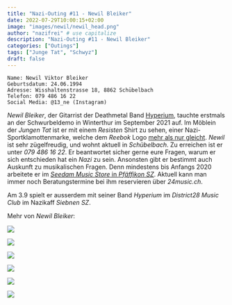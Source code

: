 ```yaml
---
title: "Nazi-Outing #11 - Newil Bleiker"
date: 2022-07-29T10:00:15+02:00
image: "images/newil/newil_head.png"
author: "nazifrei" # use capitalize
description: "Nazi-Outing #11 - Newil Bleiker"    
categories: ["Outings"]
tags: ["Junge Tat", "Schwyz"]
draft: false
---
```


```
Name: Newil Viktor Bleiker
Geburtsdatum: 24.06.1994
Adresse: Wisshaltenstrasse 18, 8862 Schübelbach
Telefon: 079 486 16 22
Social Media: @13_ne (Instagram)
```

_Newil Bleiker_, der Gitarrist der Deathmetal Band [Hyperium](https://rockpoint.ch/hyperium), tauchte erstmals an der Schwurbeldemo in Winterthur im September 2021 auf. Im Möblein der _Jungen Tat_ ist er mit einem _Resisten_ Shirt zu sehen, einer Nazi-Sportklamottenmarke, welche dem _Reebok_ Logo [mehr als nur gleicht](https://www.belltower.news/rechtes-label-resistend-die-unauffaellige-outdoor-marke-fuer-neonazis-119501/). _Newil_ ist sehr zügelfreudig, und wohnt aktuell in _Schübelbach_. Zu erreichen ist er unter _079 486 16 22_. Er beantwortet sicher gerne eure Fragen, warum er sich entschieden hat ein _Nazi_ zu sein. Ansonsten gibt er bestimmt auch Auskunft zu musikalischen Fragen. Denn mindestens bis Anfangs 2020 arbeitete er im [_Seedam Music Store_ in _Pfäffikon SZ_](https://www.seedamm-music.com/). Aktuell kann man immer noch Beratungstermine bei ihm reservieren über _24music.ch_.

Am 3.9 spielt er ausserdem mit seiner Band _Hyperium_ im _District28 Music Club_ im Nazikaff _Siebnen SZ_.

Mehr von _Newil Bleiker_:

![](/images/newil/newil1.jpeg)

![](/images/newil/newil2.jpg)

![](/images/newil/newil3.jpeg)

![](/images/newil/newil4.png)

![](/images/newil/newil5.png)

![](/images/newil/newil6.jpeg)

